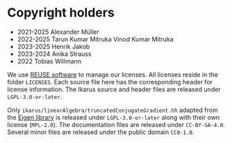 # Copyright holders

- 2021-2025 Alexander Müller
- 2022-2025 Tarun Kumar Mitruka Vinod Kumar Mitruka
- 2023-2025 Henrik Jakob
- 2023-2024 Anika Strauss
- 2022      Tobias Willmann

We use [REUSE software](https://reuse.software/) to manage our licenses.
All licenses reside in the folder `LICENSES`.
Each source file here has the corresponding header for license information.
The Ikarus source and header files are released under `LGPL-3.0-or-later`.

Only `ikarus/linearAlgebra/truncatedConjugateGradient.hh` adapted from the
[Eigen library](https://eigen.tuxfamily.org/index.php?title=Main_Page) is released under
`LGPL-3.0-or-later` along with their own license (`MPL-2.0`).
The documentation files are released under `CC-BY-SA-4.0`.
Several minor files are released under the public domain `CC0-1.0`.
